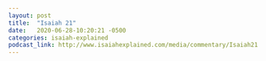 ```yaml
---
layout: post
title:  "Isaiah 21"
date:   2020-06-28-10:20:21 -0500
categories: isaiah-explained
podcast_link: http://www.isaiahexplained.com/media/commentary/Isaiah21.mp3
---
```

